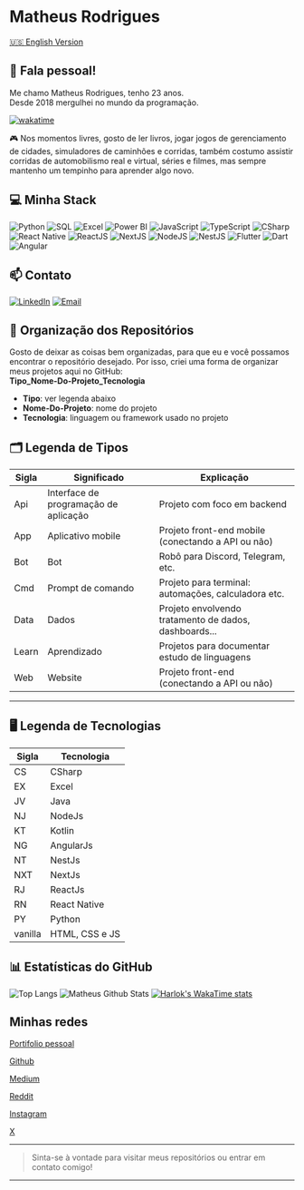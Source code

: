 # Matheus Rodrigues

[🇺🇸 English Version](https://github.com/MatheusRodri/MatheusRodri/blob/master/README_ENG.md)


## 👋 Fala pessoal!

Me chamo Matheus Rodrigues, tenho 23 anos.  
Desde 2018 mergulhei no mundo da programação.

[![wakatime](https://wakatime.com/badge/user/13aa3a18-4e3a-4824-a7b7-3c8db8d38a14.svg)](https://wakatime.com/@13aa3a18-4e3a-4824-a7b7-3c8db8d38a14)


🎮 Nos momentos livres, gosto de ler livros, jogar jogos de gerenciamento de cidades, simuladores de caminhões e corridas, também costumo assistir corridas de automobilismo real e virtual, séries e filmes, mas sempre mantenho um tempinho para aprender algo novo.

## 💻 Minha Stack

![Python](https://img.shields.io/badge/Python-3776AB?logo=python&logoColor=white)
![SQL](https://img.shields.io/badge/SQL-336791?logo=postgresql&logoColor=white)
![Excel](https://img.shields.io/badge/Excel-217346?logo=microsoft-excel&logoColor=white)
![Power BI](https://img.shields.io/badge/Power%20BI-F2C811?logo=powerbi&logoColor=black)
![JavaScript](https://img.shields.io/badge/JavaScript-323330?logo=javascript&logoColor=F7DF1E)
![TypeScript](https://img.shields.io/badge/TypeScript-007ACC?logo=typescript&logoColor=white)
![CSharp](https://img.shields.io/badge/CSharp-239120?logo=csharp&logoColor=white)
![React Native](https://img.shields.io/badge/React%20Native-20232A?logo=react&logoColor=61DAFB)
![ReactJS](https://img.shields.io/badge/React-20232A?logo=react&logoColor=61DAFB)
![NextJS](https://img.shields.io/badge/Next.js-000?logo=nextdotjs&logoColor=white)
![NodeJS](https://img.shields.io/badge/Node.js-339933?logo=nodedotjs&logoColor=white)
![NestJS](https://img.shields.io/badge/NestJS-E0234E?logo=nestjs&logoColor=white)
![Flutter](https://img.shields.io/badge/Flutter-02569B?logo=flutter&logoColor=white)
![Dart](https://img.shields.io/badge/Dart-0175C2?logo=dart&logoColor=white)
![Angular](https://img.shields.io/badge/Angular-DD0031?logo=angular&logoColor=white)

## 📫 Contato

[![LinkedIn](https://img.shields.io/badge/LinkedIn-blue?logo=linkedin&logoColor=white)](https://www.linkedin.com/in/matheus-rodrigues-mrj)
[![Email](https://img.shields.io/badge/Email-red?logo=gmail&logoColor=white)](mailto:matheus.rj25@hotmail.com)


## 📁 Organização dos Repositórios

Gosto de deixar as coisas bem organizadas, para que eu e você possamos encontrar o repositório desejado. Por isso, criei uma forma de organizar meus projetos aqui no GitHub:  
**Tipo_Nome-Do-Projeto_Tecnologia**

- **Tipo**: ver legenda abaixo
- **Nome-Do-Projeto**: nome do projeto
- **Tecnologia**: linguagem ou framework usado no projeto


## 🗂️ Legenda de Tipos

| Sigla | Significado                           | Explicação                                            |
|-------|---------------------------------------|-------------------------------------------------------|
| Api   | Interface de programação de aplicação | Projeto com foco em backend                           |
| App   | Aplicativo mobile                     | Projeto front-end mobile (conectando a API ou não)    |
| Bot   | Bot                                   | Robô para Discord, Telegram, etc.                     |
| Cmd   | Prompt de comando                     | Projeto para terminal: automações, calculadora etc.   |
| Data  | Dados                                 | Projeto envolvendo tratamento de dados, dashboards... |
| Learn | Aprendizado                           | Projetos para documentar estudo de linguagens         |
| Web   | Website                               | Projeto front-end (conectando a API ou não)           |

--- 
## 🖥️ Legenda de Tecnologias

| Sigla     | Tecnologia         |
|-----------|--------------------|
| CS        | CSharp             |
| EX        | Excel              |
| JV        | Java               |
| NJ        | NodeJs             |
| KT        | Kotlin             |
| NG        | AngularJs          |
| NT        | NestJs             |
| NXT       | NextJs             |
| RJ        | ReactJs            |
| RN        | React Native       |
| PY        | Python             |
| vanilla   | HTML, CSS e JS     |


## 📊 Estatísticas do GitHub

![Top Langs](https://github-readme-stats.vercel.app/api/top-langs/?username=matheusrodri&layout=compact&langs_count=7&theme=dark)
![Matheus Github Stats](https://github-readme-stats.vercel.app/api?username=matheusrodri&show_icons=true&theme=dark)
[![Harlok's WakaTime stats](https://github-readme-stats.vercel.app/api/wakatime?username=matheusrodri&theme=dark)](https://github.com/anuraghazra/github-readme-stats)


## Minhas redes

[Portifolio pessoal](https://portfolio.techmatheus.com/)

[Github](https://github.com/MatheusRodri)

[Medium](https://medium.com/@techmatheus)

[Reddit](https://www.reddit.com/user/techmatheus/)

[Instagram](https://www.instagram.com/otechmatheus/)

[X](https://x.com/OTechMatheus)


---

> Sinta-se à vontade para visitar meus repositórios ou entrar em contato comigo!

---